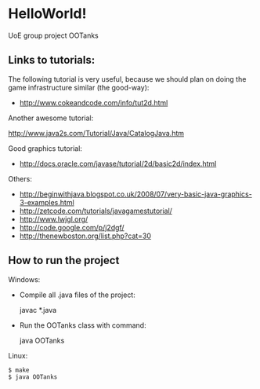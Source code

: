 HelloWorld!
=========

UoE group project OOTanks

Links to tutorials: 
---------

The following tutorial is very useful, because we should plan on doing the game infrastructure similar (the good-way):

- http://www.cokeandcode.com/info/tut2d.html

Another awesome tutorial:

http://www.java2s.com/Tutorial/Java/CatalogJava.htm

Good graphics tutorial:

- http://docs.oracle.com/javase/tutorial/2d/basic2d/index.html

Others:

- http://beginwithjava.blogspot.co.uk/2008/07/very-basic-java-graphics-3-examples.html
- http://zetcode.com/tutorials/javagamestutorial/
- http://www.lwjgl.org/
- http://code.google.com/p/j2dgf/
- http://thenewboston.org/list.php?cat=30

How to run the project
---------

Windows:
- Compile all .java files of the project:

    javac *.java

- Run the OOTanks class with command:

    java OOTanks

Linux:

    $ make
    $ java OOTanks
